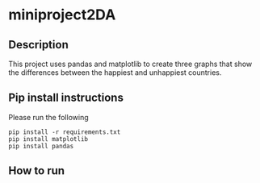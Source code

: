 # miniproject2DA

## Description
This project uses pandas and matplotlib to create three graphs 
that show the differences between the happiest and unhappiest countries.

## Pip install instructions

Please run the following 
```
pip install -r requirements.txt
pip install matplotlib
pip install pandas

```
## How to run
```

```